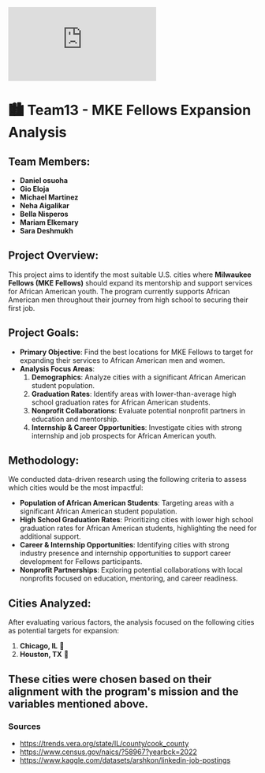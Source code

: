 ![banner](https://github.com/dfgchicago24/Team-13/edit/main/README.md#:~:text=438E9255%2D-,0F59,-%2D43A1%2DB792%2DD0E63913526A)
# 🏙️ Team13 - MKE Fellows Expansion Analysis

## Team Members:
- **Daniel osuoha**
- **Gio Eloja**
- **Michael Martinez**
- **Neha Aigalikar**
- **Bella Nisperos**
- **Mariam Elkemary**
- **Sara Deshmukh**

## Project Overview:
This project aims to identify the most suitable U.S. cities where **Milwaukee Fellows (MKE Fellows)** should expand its mentorship and support services for African American youth. The program currently supports African American men throughout their journey from high school to securing their first job. 

## Project Goals:
- **Primary Objective**: Find the best locations for MKE Fellows to target for expanding their services to African American men and women.
- **Analysis Focus Areas**:
  1. **Demographics**: Analyze cities with a significant African American student population.
  2. **Graduation Rates**: Identify areas with lower-than-average high school graduation rates for African American students.
  3. **Nonprofit Collaborations**: Evaluate potential nonprofit partners in education and mentorship.
  4. **Internship & Career Opportunities**: Investigate cities with strong internship and job prospects for African American youth.

## Methodology:
We conducted data-driven research using the following criteria to assess which cities would be the most impactful:
- **Population of African American Students**: Targeting areas with a significant African American student population.
- **High School Graduation Rates**: Prioritizing cities with lower high school graduation rates for African American students, highlighting the need for additional support.
- **Career & Internship Opportunities**: Identifying cities with strong industry presence and internship opportunities to support career development for Fellows participants.
- **Nonprofit Partnerships**: Exploring potential collaborations with local nonprofits focused on education, mentoring, and career readiness.

## Cities Analyzed:
After evaluating various factors, the analysis focused on the following cities as potential targets for expansion:
1. **Chicago, IL** 🌆
2. **Houston, TX** 🌇

These cities were chosen based on their alignment with the program's mission and the variables mentioned above.
---

### Sources

- https://trends.vera.org/state/IL/county/cook_county
- https://www.census.gov/naics/?58967?yearbck=2022
- https://www.kaggle.com/datasets/arshkon/linkedin-job-postings
